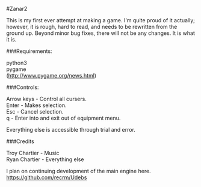 #Zanar2

This is my first ever attempt at making a game. I'm quite proud of it 
actually; however, it is rough, hard to read, and needs to be rewritten 
from the ground up. Beyond minor bug fixes, there will not be any 
changes. It is what it is.

###Requirements:

python3<br />
pygame<br />
(http://www.pygame.org/news.html)

###Controls:

Arrow keys - Control all cursers.<br />
Enter - Makes selection.<br />
Esc - Cancel selection.<br />
q - Enter into and exit out of equipment menu.

Everything else is accessible through trial and error.

###Credits

Troy Chartier - Music<br />
Ryan Chartier - Everything else

I plan on continuing development of the main engine here.
https://github.com/recrm/Udebs
